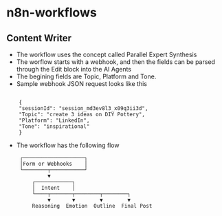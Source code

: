 # n8n-workflows

## Content Writer
 - The workflow uses the concept called Parallel Expert Synthesis
 - The worflow starts with a webhook, and then the fields can be parsed through the Edit block into the AI Agents
 - The begining fields are Topic, Platform and Tone. 
 - Sample webhook JSON request looks like this

<code>
    {
    "sessionId": "session_md3ev8l3_x09q3ii3d",
    "Topic": "create 3 ideas on DIY Pottery",
    "Platform": "LinkedIn",
    "Tone": "inspirational"
    }
</code>

 - The workflow has the following flow

        ┌────────────────────┐
        │Form or Webhooks    │
        └────────┬───────────┘
                 ▼
            ┌────────────┐
            │  Intent    │
            └────┬───────┬────────┬────────┐
                 ▼       ▼        ▼        ▼
            Reasoning  Emotion  Outline  Final Post




